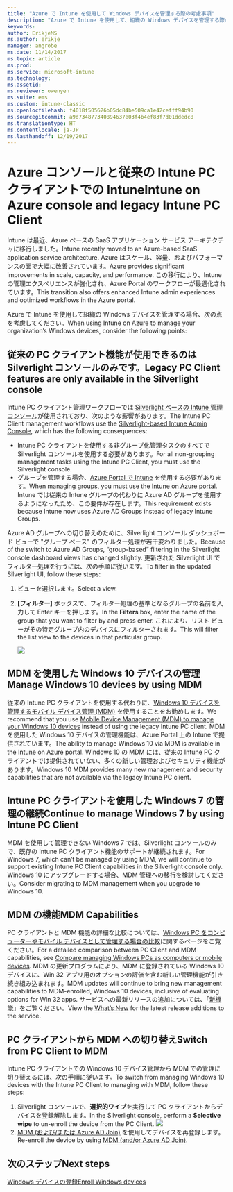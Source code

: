 ```yaml
---
title: "Azure で Intune を使用して Windows デバイスを管理する際の考慮事項"
description: "Azure で Intune を使用して、組織の Windows デバイスを管理する際の考慮事項です。"
keywords: 
author: ErikjeMS
ms.author: erikje
manager: angrobe
ms.date: 11/14/2017
ms.topic: article
ms.prod: 
ms.service: microsoft-intune
ms.technology: 
ms.assetid: 
ms.reviewer: owenyen
ms.suite: ems
ms.custom: intune-classic
ms.openlocfilehash: f4018f505626b05dc84be509ca1e42cefff94b90
ms.sourcegitcommit: a9d734877340894637e03f4b4ef83f7d01ddedc8
ms.translationtype: HT
ms.contentlocale: ja-JP
ms.lasthandoff: 12/19/2017
---
```

# <a name="intune-on-azure-console-and-legacy-intune-pc-client"></a><span data-ttu-id="58c91-103">Azure コンソールと従来の Intune PC クライアントでの Intune</span><span class="sxs-lookup"><span data-stu-id="58c91-103">Intune on Azure console and legacy Intune PC Client</span></span>

<span data-ttu-id="58c91-104">Intune は最近、Azure ベースの SaaS アプリケーション サービス アーキテクチャに移行しました。</span><span class="sxs-lookup"><span data-stu-id="58c91-104">Intune recently moved to an Azure-based SaaS application service architecture.</span></span> <span data-ttu-id="58c91-105">Azure はスケール、容量、およびパフォーマンスの面で大幅に改善されています。</span><span class="sxs-lookup"><span data-stu-id="58c91-105">Azure provides significant improvements in scale, capacity, and performance.</span></span> <span data-ttu-id="58c91-106">この移行により、Intune の管理エクスペリエンスが強化され、Azure Portal のワークフローが最適化されています。</span><span class="sxs-lookup"><span data-stu-id="58c91-106">This transition also offers enhanced Intune admin experiences and optimized workflows in the Azure portal.</span></span> 

<span data-ttu-id="58c91-107">Azure で Intune を使用して組織の Windows デバイスを管理する場合、次の点を考慮してください。</span><span class="sxs-lookup"><span data-stu-id="58c91-107">When using Intune on Azure to manage your organization’s Windows devices, consider the following points:</span></span>

## <a name="legacy-pc-client-features-are-only-available-in-the-silverlight-console"></a><span data-ttu-id="58c91-108">従来の PC クライアント機能が使用できるのは Silverlight コンソールのみです。</span><span class="sxs-lookup"><span data-stu-id="58c91-108">Legacy PC Client features are only available in the Silverlight console</span></span>

<span data-ttu-id="58c91-109">Intune PC クライアント管理ワークフローでは [Silverlight ベースの Intune 管理コンソール](https://manage.microsoft.com/)が使用されており、次のような影響があります。</span><span class="sxs-lookup"><span data-stu-id="58c91-109">The Intune PC Client management workflows use the [Silverlight-based Intune Admin Console](https://manage.microsoft.com/), which has the following consequences:</span></span>

- <span data-ttu-id="58c91-110">Intune PC クライアントを使用する非グループ化管理タスクのすべてで Silverlight コンソールを使用する必要があります。</span><span class="sxs-lookup"><span data-stu-id="58c91-110">For all non-grouping management tasks using the Intune PC Client, you must use the Silverlight console.</span></span>
- <span data-ttu-id="58c91-111">グループを管理する場合、[Azure Portal で Intune](https://portal.azure.com/) を使用する必要があります。</span><span class="sxs-lookup"><span data-stu-id="58c91-111">When managing groups, you must use the [Intune on Azure portal](https://portal.azure.com/).</span></span> <span data-ttu-id="58c91-112">Intune では従来の Intune グループの代わりに Azure AD グループを使用するようになったため、この要件が存在します。</span><span class="sxs-lookup"><span data-stu-id="58c91-112">This requirement exists because Intune now uses Azure AD Groups instead of legacy Intune Groups.</span></span> 

<span data-ttu-id="58c91-113">Azure AD グループへの切り替えのために、Silverlight コンソール ダッシュボード ビューで "グループ ベース" のフィルター処理が若干変わりました。</span><span class="sxs-lookup"><span data-stu-id="58c91-113">Because of the switch to Azure AD Groups, “group-based” filtering in the Silverlight console dashboard views has changed slightly.</span></span> <span data-ttu-id="58c91-114">更新された Silverlight UI でフィルター処理を行うには、次の手順に従います。</span><span class="sxs-lookup"><span data-stu-id="58c91-114">To filter in the updated Silverlight UI, follow these steps:</span></span>

1. <span data-ttu-id="58c91-115">ビューを選択します。</span><span class="sxs-lookup"><span data-stu-id="58c91-115">Select a view.</span></span>
2. <span data-ttu-id="58c91-116">**[フィルター]** ボックスで、フィルター処理の基準となるグループの名前を入力して Enter キーを押します。</span><span class="sxs-lookup"><span data-stu-id="58c91-116">In the **Filters** box, enter the name of the group that you want to filter by and press enter.</span></span> <span data-ttu-id="58c91-117">これにより、リスト ビューがその特定グループ内のデバイスにフィルターされます。</span><span class="sxs-lookup"><span data-stu-id="58c91-117">This will filter the list view to the devices in that particular group.</span></span>

   ![](media/intune_on_azure/image01.png)

## <a name="manage-windows-10-devices-by-using-mdm"></a><span data-ttu-id="58c91-118">MDM を使用した Windows 10 デバイスの管理</span><span class="sxs-lookup"><span data-stu-id="58c91-118">Manage Windows 10 devices by using MDM</span></span>

<span data-ttu-id="58c91-119">従来の Intune PC クライアントを使用する代わりに、[Windows 10 デバイスを管理するモバイル デバイス管理 (MDM)](https://docs.microsoft.com/intune/device-restrictions-windows-10) を使用することをお勧めします。</span><span class="sxs-lookup"><span data-stu-id="58c91-119">We recommend that you use [Mobile Device Management (MDM) to manage your Windows 10 devices](https://docs.microsoft.com/intune/device-restrictions-windows-10) instead of using the legacy Intune PC client.</span></span> <span data-ttu-id="58c91-120">MDM を使用した Windows 10 デバイスの管理機能は、Azure Portal 上の Intune で提供されています。</span><span class="sxs-lookup"><span data-stu-id="58c91-120">The ability to manage Windows 10 via MDM is available in the Intune on Azure portal.</span></span> <span data-ttu-id="58c91-121">Windows 10 の MDM には、従来の Intune PC クライアントでは提供されていない、多くの新しい管理およびセキュリティ機能があります。</span><span class="sxs-lookup"><span data-stu-id="58c91-121">Windows 10 MDM provides many new management and security capabilities that are not available via the legacy Intune PC client.</span></span>

## <a name="continue-to-manage-windows-7-by-using-intune-pc-client"></a><span data-ttu-id="58c91-122">Intune PC クライアントを使用した Windows 7 の管理の継続</span><span class="sxs-lookup"><span data-stu-id="58c91-122">Continue to manage Windows 7 by using Intune PC Client</span></span>

<span data-ttu-id="58c91-123">MDM を使用して管理できない Windows 7 では、Silverlight コンソールのみで、既存の Intune PC クライアント機能のサポートが継続されます。</span><span class="sxs-lookup"><span data-stu-id="58c91-123">For Windows 7, which can’t be managed by using MDM, we will continue to support existing Intune PC Client capabilities in the Silverlight console only.</span></span> <span data-ttu-id="58c91-124">Windows 10 にアップグレードする場合、MDM 管理への移行を検討してください。</span><span class="sxs-lookup"><span data-stu-id="58c91-124">Consider migrating to MDM management when you upgrade to Windows 10.</span></span>

## <a name="mdm-capabilities"></a><span data-ttu-id="58c91-125">MDM の機能</span><span class="sxs-lookup"><span data-stu-id="58c91-125">MDM Capabilities</span></span>

<span data-ttu-id="58c91-126">PC クライアントと MDM 機能の詳細な比較については、[Windows PC をコンピューターやモバイル デバイスとして管理する場合の比較](https://docs.microsoft.com/intune-classic/deploy-use/pc-management-comparison)に関するページをご覧ください。</span><span class="sxs-lookup"><span data-stu-id="58c91-126">For a detailed comparison between PC Client and MDM capabilities, see [Compare managing Windows PCs as computers or mobile devices](https://docs.microsoft.com/intune-classic/deploy-use/pc-management-comparison).</span></span> <span data-ttu-id="58c91-127">MDM の更新プログラムにより、MDM に登録されている Windows 10 デバイスに、Win 32 アプリ用のオプションの評価を含む新しい管理機能が引き続き組み込まれます。</span><span class="sxs-lookup"><span data-stu-id="58c91-127">MDM updates will continue to bring new management capabilities to MDM-enrolled, Windows 10 devices, inclusive of evaluating options for Win 32 apps.</span></span> <span data-ttu-id="58c91-128">サービスへの最新リリースの追加については、「[新機能](https://docs.microsoft.com/intune/whats-new)」をご覧ください。</span><span class="sxs-lookup"><span data-stu-id="58c91-128">View the [What’s New](https://docs.microsoft.com/intune/whats-new) for the latest release additions to the service.</span></span>

## <a name="switch-from-pc-client-to-mdm"></a><span data-ttu-id="58c91-129">PC クライアントから MDM への切り替え</span><span class="sxs-lookup"><span data-stu-id="58c91-129">Switch from PC Client to MDM</span></span>

<span data-ttu-id="58c91-130">Intune PC クライアントでの Windows 10 デバイス管理から MDM での管理に切り替えるには、次の手順に従います。</span><span class="sxs-lookup"><span data-stu-id="58c91-130">To switch from managing Windows 10 devices with the Intune PC Client to managing with MDM, follow these steps:</span></span>

1. <span data-ttu-id="58c91-131">Silverlight コンソールで、**選択的ワイプ**を実行して PC クライアントからデバイスを登録解除します。</span><span class="sxs-lookup"><span data-stu-id="58c91-131">In the Silverlight console, perform a **Selective wipe** to un-enroll the device from the PC Client.</span></span>
  ![](media/intune_on_azure/image02.png)
2. <span data-ttu-id="58c91-132">[MDM (および/または Azure AD Join)](https://docs.microsoft.com/intune/windows-enroll) を使用してデバイスを再登録します。</span><span class="sxs-lookup"><span data-stu-id="58c91-132">Re-enroll the device by using [MDM (and/or Azure AD Join)](https://docs.microsoft.com/intune/windows-enroll).</span></span> 

## <a name="next-steps"></a><span data-ttu-id="58c91-133">次のステップ</span><span class="sxs-lookup"><span data-stu-id="58c91-133">Next steps</span></span>
[<span data-ttu-id="58c91-134">Windows デバイスの登録</span><span class="sxs-lookup"><span data-stu-id="58c91-134">Enroll Windows devices</span></span>](https://docs.microsoft.com/intune/windows-enroll)

 
